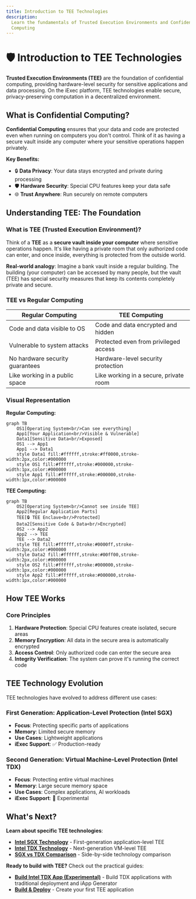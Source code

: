 ```yaml
---
title: Introduction to TEE Technologies
description:
  Learn the fundamentals of Trusted Execution Environments and Confidential
  Computing
---
```


# 🛡️ Introduction to TEE Technologies

**Trusted Execution Environments (TEE)** are the foundation of confidential
computing, providing hardware-level security for sensitive applications and data
processing. On the iExec platform, TEE technologies enable secure,
privacy-preserving computation in a decentralized environment.

## What is Confidential Computing?

**Confidential Computing** ensures that your data and code are protected even
when running on computers you don't control. Think of it as having a secure
vault inside any computer where your sensitive operations happen privately.

**Key Benefits:**

- 🔒 **Data Privacy**: Your data stays encrypted and private during processing
- 🛡️ **Hardware Security**: Special CPU features keep your data safe
- 🌐 **Trust Anywhere**: Run securely on remote computers

## Understanding TEE: The Foundation

### What is TEE (Trusted Execution Environment)?

Think of a **TEE** as a **secure vault inside your computer** where sensitive
operations happen. It's like having a private room that only authorized code can
enter, and once inside, everything is protected from the outside world.

**Real-world analogy**: Imagine a bank vault inside a regular building. The
building (your computer) can be accessed by many people, but the vault (TEE) has
special security measures that keep its contents completely private and secure.

### TEE vs Regular Computing

| **Regular Computing**           | **TEE Computing**                      |
| ------------------------------- | -------------------------------------- |
| Code and data visible to OS     | Code and data encrypted and hidden     |
| Vulnerable to system attacks    | Protected even from privileged access  |
| No hardware security guarantees | Hardware-level security protection     |
| Like working in a public space  | Like working in a secure, private room |

### Visual Representation

**Regular Computing:**

```mermaid
graph TB
    OS1[Operating System<br/>Can see everything]
    App1[Your Application<br/>Visible & Vulnerable]
    Data1[Sensitive Data<br/>Exposed]
    OS1 --> App1
    App1 --> Data1
    style Data1 fill:#ffffff,stroke:#ff0000,stroke-width:2px,color:#000000
    style OS1 fill:#ffffff,stroke:#000000,stroke-width:1px,color:#000000
    style App1 fill:#ffffff,stroke:#000000,stroke-width:1px,color:#000000
```

**TEE Computing:**

```mermaid
graph TB
    OS2[Operating System<br/>Cannot see inside TEE]
    App2[Regular Application Parts]
    TEE[🔒 TEE Enclave<br/>Protected]
    Data2[Sensitive Code & Data<br/>Encrypted]
    OS2 --> App2
    App2 --> TEE
    TEE --> Data2
    style TEE fill:#ffffff,stroke:#0000ff,stroke-width:2px,color:#000000
    style Data2 fill:#ffffff,stroke:#00ff00,stroke-width:2px,color:#000000
    style OS2 fill:#ffffff,stroke:#000000,stroke-width:1px,color:#000000
    style App2 fill:#ffffff,stroke:#000000,stroke-width:1px,color:#000000
```

## How TEE Works

### Core Principles

1. **Hardware Protection**: Special CPU features create isolated, secure areas
2. **Memory Encryption**: All data in the secure area is automatically encrypted
3. **Access Control**: Only authorized code can enter the secure area
4. **Integrity Verification**: The system can prove it's running the correct
   code

## TEE Technology Evolution

TEE technologies have evolved to address different use cases:

### First Generation: Application-Level Protection (Intel SGX)

- **Focus**: Protecting specific parts of applications
- **Memory**: Limited secure memory
- **Use Cases**: Lightweight applications
- **iExec Support**: ✅ Production-ready

### Second Generation: Virtual Machine-Level Protection (Intel TDX)

- **Focus**: Protecting entire virtual machines
- **Memory**: Large secure memory space
- **Use Cases**: Complex applications, AI workloads
- **iExec Support**: 🔬 Experimental

## What's Next?

**Learn about specific TEE technologies**:

- **[Intel SGX Technology](/get-started/protocol/tee/intel-sgx)** -
  First-generation application-level TEE
- **[Intel TDX Technology](/get-started/protocol/tee/intel-tdx)** -
  Next-generation VM-level TEE
- **[SGX vs TDX Comparison](/get-started/protocol/tee/sgx-vs-tdx)** -
  Side-by-side technology comparison

**Ready to build with TEE?** Check out the practical guides:

- **[Build Intel TDX App (Experimental)](/guides/build-iapp/advanced/create-your-first-tdx-app)** -
  Build TDX applications with traditional deployment and iApp Generator
- **[Build & Deploy](/guides/build-iapp/build-&-deploy)** - Create your first
  TEE application
